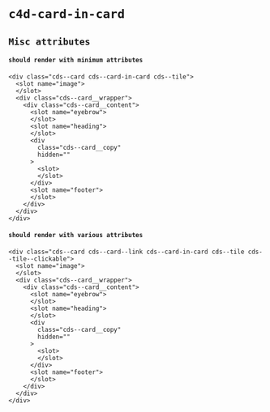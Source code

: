 # `c4d-card-in-card`

## `Misc attributes`

####   `should render with minimum attributes`

```
<div class="cds--card cds--card-in-card cds--tile">
  <slot name="image">
  </slot>
  <div class="cds--card__wrapper">
    <div class="cds--card__content">
      <slot name="eyebrow">
      </slot>
      <slot name="heading">
      </slot>
      <div
        class="cds--card__copy"
        hidden=""
      >
        <slot>
        </slot>
      </div>
      <slot name="footer">
      </slot>
    </div>
  </div>
</div>

```

####   `should render with various attributes`

```
<div class="cds--card cds--card--link cds--card-in-card cds--tile cds--tile--clickable">
  <slot name="image">
  </slot>
  <div class="cds--card__wrapper">
    <div class="cds--card__content">
      <slot name="eyebrow">
      </slot>
      <slot name="heading">
      </slot>
      <div
        class="cds--card__copy"
        hidden=""
      >
        <slot>
        </slot>
      </div>
      <slot name="footer">
      </slot>
    </div>
  </div>
</div>

```

